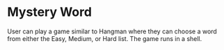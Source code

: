 # Mystery Word

User can play a game similar to Hangman where they can choose a word from either the Easy, Medium, or Hard list. The game runs in a shell.


